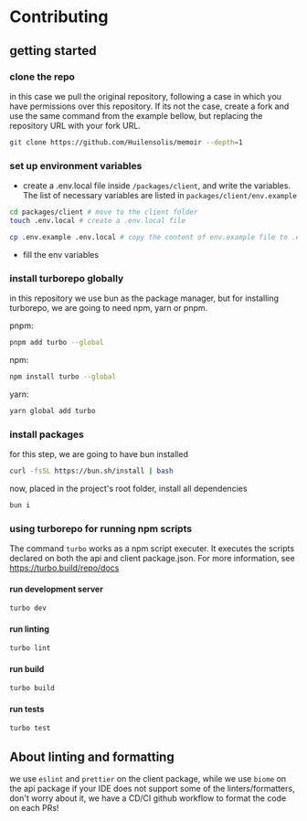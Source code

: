 # Contributing

## getting started

### clone the repo

in this case we pull the original repository, following a case in which you have permissions over this repository. If its not the case, create a fork and use the same command from the example bellow, but replacing the repository URL with your fork URL.

```bash
git clone https://github.com/Huilensolis/memoir --depth=1
```

### set up environment variables

- create a .env.local file inside `/packages/client`, and write the variables. The list of necessary variables are listed in `packages/client/env.example`

```bash
cd packages/client # move to the client folder
touch .env.local # create a .env.local file

cp .env.example .env.local # copy the content of env.example file to .env.local file
```

- fill the env variables

### install turborepo globally

in this repository we use bun as the package manager, but for installing turborepo, we are going to need npm, yarn or pnpm.

pnpm:

```bash
pnpm add turbo --global
```

npm:

```bash
npm install turbo --global
```

yarn:

```bash
yarn global add turbo
```

### install packages

for this step, we are going to have bun installed

```bash
curl -fsSL https://bun.sh/install | bash
```

now, placed in the project's root folder, install all dependencies

```bash
bun i
```

### using turborepo for running npm scripts

The command `turbo` works as a npm script executer. It executes the scripts declared on both the api and client package.json.
For more information, see https://turbo.build/repo/docs

#### run development server

```bash
turbo dev
```

#### run linting

```bash
turbo lint
```

#### run build

```bash
turbo build
```

#### run tests

```bash
turbo test
```

## About linting and formatting

we use `eslint` and `prettier` on the client package, while we use `biome` on the api package
if your IDE does not support some of the linters/formatters, don't worry about it, we have a CD/CI github workflow to format the code on each PRs!
